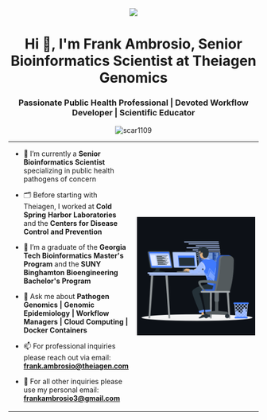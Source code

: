 <p align="center"><picture align="center"><img align="center" src = "https://avatars.githubusercontent.com/u/50809249?s=200&v=4" width = 50px></picture></p>
<h1 align="center">Hi 👋, I'm Frank Ambrosio, Senior Bioinformatics Scientist at Theiagen Genomics</h1>
<h3 align="center">Passionate Public Health Professional | Devoted Workflow Developer | Scientific Educator</h3>
<p align="center"> <img src="https://komarev.com/ghpvc/?username=scar1109&label=Profile%20views&color=0e75b6&style=flat" alt="scar1109" /> </p>

<table align="center">
<tr border="none">
<td width="50%" align="left">
  
- 🦠 I’m currently a **Senior Bioinformatics Scientist** specializing in public health pathogens of concern
  
- 🗂️ Before starting with Theiagen, I worked at **Cold Spring Harbor Laboratories** and the **Centers for Disease Control and Prevention**

- 🥇 I’m a graduate of the **Georgia Tech Bioinformatics Master's Program** and the **SUNY Binghamton Bioengineering Bachelor's Program**

- 💬 Ask me about **Pathogen Genomics | Genomic Epidemiology | Workflow Managers | Cloud Computing | Docker Containers**
  
- 📫 For professional inquiries please reach out via email: **frank.ambrosio@theiagen.com**

- 🥳 For all other inquiries please use my personal email: **frankambrosio3@gmail.com**

</td>
<td width="50%" align="center">

  <img align="center" alt="Coding" width="450" src="https://raw.githubusercontent.com/SubhadeepZilong/SubhadeepZilong/main/icons/animation_500_kxa883sd.gif">

  
  </td>
</tr>
</table>
